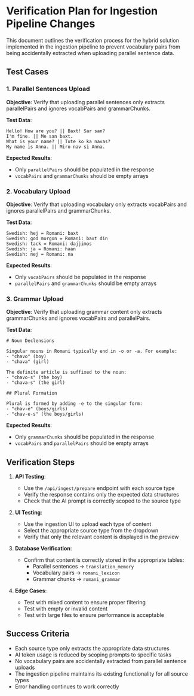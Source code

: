 # Verification Plan for Ingestion Pipeline Changes

This document outlines the verification process for the hybrid solution implemented in the ingestion pipeline to prevent vocabulary pairs from being accidentally extracted when uploading parallel sentence data.

## Test Cases

### 1. Parallel Sentences Upload
**Objective**: Verify that uploading parallel sentences only extracts parallelPairs and ignores vocabPairs and grammarChunks.

**Test Data**:
```
Hello! How are you? || Baxt! Sar san?
I'm fine. || Me san baxt.
What is your name? || Tute ko ka navas?
My name is Anna. || Miro nav si Anna.
```

**Expected Results**:
- Only `parallelPairs` should be populated in the response
- `vocabPairs` and `grammarChunks` should be empty arrays

### 2. Vocabulary Upload
**Objective**: Verify that uploading vocabulary only extracts vocabPairs and ignores parallelPairs and grammarChunks.

**Test Data**:
```
Swedish: hej = Romani: baxt
Swedish: god morgon = Romani: baxt din
Swedish: tack = Romani: dajjimos
Swedish: ja = Romani: haan
Swedish: nej = Romani: na
```

**Expected Results**:
- Only `vocabPairs` should be populated in the response
- `parallelPairs` and `grammarChunks` should be empty arrays

### 3. Grammar Upload
**Objective**: Verify that uploading grammar content only extracts grammarChunks and ignores vocabPairs and parallelPairs.

**Test Data**:
```
# Noun Declensions

Singular nouns in Romani typically end in -o or -a. For example:
- "chavo" (boy)
- "chava" (girl)

The definite article is suffixed to the noun:
- "chavo-s" (the boy)
- "chava-s" (the girl)

## Plural Formation

Plural is formed by adding -e to the singular form:
- "chav-e" (boys/girls)
- "chav-e-s" (the boys/girls)
```

**Expected Results**:
- Only `grammarChunks` should be populated in the response
- `vocabPairs` and `parallelPairs` should be empty arrays

## Verification Steps

1. **API Testing**:
   - Use the `/api/ingest/prepare` endpoint with each source type
   - Verify the response contains only the expected data structures
   - Check that the AI prompt is correctly scoped to the source type

2. **UI Testing**:
   - Use the ingestion UI to upload each type of content
   - Select the appropriate source type from the dropdown
   - Verify that only the relevant content is displayed in the preview

3. **Database Verification**:
   - Confirm that content is correctly stored in the appropriate tables:
     - Parallel sentences → `translation_memory`
     - Vocabulary pairs → `romani_lexicon`
     - Grammar chunks → `romani_grammar`

4. **Edge Cases**:
   - Test with mixed content to ensure proper filtering
   - Test with empty or invalid content
   - Test with large files to ensure performance is acceptable

## Success Criteria

- Each source type only extracts the appropriate data structures
- AI token usage is reduced by scoping prompts to specific tasks
- No vocabulary pairs are accidentally extracted from parallel sentence uploads
- The ingestion pipeline maintains its existing functionality for all source types
- Error handling continues to work correctly